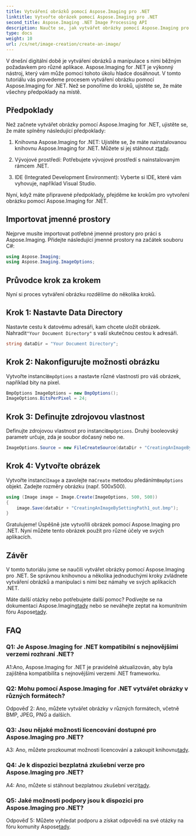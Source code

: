 ```yaml
---
title: Vytváření obrázků pomocí Aspose.Imaging pro .NET
linktitle: Vytvořte obrázek pomocí Aspose.Imaging pro .NET
second_title: Aspose.Imaging .NET Image Processing API
description: Naučte se, jak vytvářet obrázky pomocí Aspose.Imaging pro .NET v tomto komplexním tutoriálu.
type: docs
weight: 10
url: /cs/net/image-creation/create-an-image/
---
```

V dnešní digitální době je vytváření obrázků a manipulace s nimi běžným požadavkem pro různé aplikace. Aspose.Imaging for .NET je výkonný nástroj, který vám může pomoci tohoto úkolu hladce dosáhnout. V tomto tutoriálu vás provedeme procesem vytváření obrázku pomocí Aspose.Imaging for .NET. Než se ponoříme do kroků, ujistěte se, že máte všechny předpoklady na místě.

## Předpoklady

Než začnete vytvářet obrázky pomocí Aspose.Imaging for .NET, ujistěte se, že máte splněny následující předpoklady:

1. Knihovna Aspose.Imaging for .NET: Ujistěte se, že máte nainstalovanou knihovnu Aspose.Imaging for .NET. Můžete si jej stáhnout z[tady](https://releases.aspose.com/imaging/net/).

2. Vývojové prostředí: Potřebujete vývojové prostředí s nainstalovaným rámcem .NET.

3. IDE (Integrated Development Environment): Vyberte si IDE, které vám vyhovuje, například Visual Studio.

Nyní, když máte připravené předpoklady, přejděme ke krokům pro vytvoření obrázku pomocí Aspose.Imaging for .NET.

## Importovat jmenné prostory

Nejprve musíte importovat potřebné jmenné prostory pro práci s Aspose.Imaging. Přidejte následující jmenné prostory na začátek souboru C#:


```csharp
using Aspose.Imaging;
using Aspose.Imaging.ImageOptions;
```

## Průvodce krok za krokem

Nyní si proces vytváření obrázku rozdělíme do několika kroků.

## Krok 1: Nastavte Data Directory

 Nastavte cestu k datovému adresáři, kam chcete uložit obrázek. Nahradit`"Your Document Directory"` s vaší skutečnou cestou k adresáři.

```csharp
string dataDir = "Your Document Directory";
```

## Krok 2: Nakonfigurujte možnosti obrázku

 Vytvořte instanci`BmpOptions` a nastavte různé vlastnosti pro váš obrázek, například bity na pixel.

```csharp
BmpOptions ImageOptions = new BmpOptions();
ImageOptions.BitsPerPixel = 24;
```

## Krok 3: Definujte zdrojovou vlastnost

Definujte zdrojovou vlastnost pro instanci`BmpOptions`. Druhý booleovský parametr určuje, zda je soubor dočasný nebo ne.

```csharp
ImageOptions.Source = new FileCreateSource(dataDir + "CreatingAnImageBySettingPath_out.bmp", false);
```

## Krok 4: Vytvořte obrázek

 Vytvořte instanci`Image` a zavolejte na`Create` metodou předáním`BmpOptions` objekt. Zadejte rozměry obrázku (např. 500x500).

```csharp
using (Image image = Image.Create(ImageOptions, 500, 500))
{
    image.Save(dataDir + "CreatingAnImageBySettingPath1_out.bmp");
}
```

Gratulujeme! Úspěšně jste vytvořili obrázek pomocí Aspose.Imaging pro .NET. Nyní můžete tento obrázek použít pro různé účely ve svých aplikacích.

## Závěr

V tomto tutoriálu jsme se naučili vytvářet obrázky pomocí Aspose.Imaging pro .NET. Se správnou knihovnou a několika jednoduchými kroky zvládnete vytváření obrázků a manipulaci s nimi bez námahy ve svých aplikacích .NET.

 Máte další otázky nebo potřebujete další pomoc? Podívejte se na dokumentaci Aspose.Imaging[tady](https://reference.aspose.com/imaging/net/) nebo se neváhejte zeptat na komunitním fóru Aspose[tady](https://forum.aspose.com/).

## FAQ

### Q1: Je Aspose.Imaging for .NET kompatibilní s nejnovějšími verzemi rozhraní .NET?

A1:Ano, Aspose.Imaging for .NET je pravidelně aktualizován, aby byla zajištěna kompatibilita s nejnovějšími verzemi .NET frameworku.

### Q2: Mohu pomocí Aspose.Imaging for .NET vytvářet obrázky v různých formátech?

Odpověď 2: Ano, můžete vytvářet obrázky v různých formátech, včetně BMP, JPEG, PNG a dalších.

### Q3: Jsou nějaké možnosti licencování dostupné pro Aspose.Imaging pro .NET?

 A3: Ano, můžete prozkoumat možnosti licencování a zakoupit knihovnu[tady](https://purchase.aspose.com/buy).

### Q4: Je k dispozici bezplatná zkušební verze pro Aspose.Imaging pro .NET?

 A4: Ano, můžete si stáhnout bezplatnou zkušební verzi[tady](https://releases.aspose.com/imaging/net/).

### Q5: Jaké možnosti podpory jsou k dispozici pro Aspose.Imaging pro .NET?

 Odpověď 5: Můžete vyhledat podporu a získat odpovědi na své otázky na fóru komunity Aspose[tady](https://forum.aspose.com/).